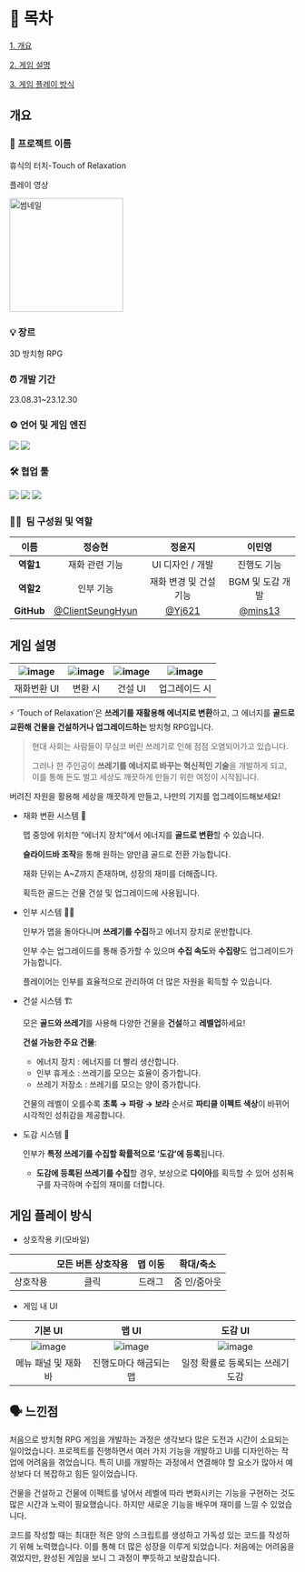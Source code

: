 # 📄 목차
[1. 개요](#개요)

[2. 게임 설명](#게임-설명)

[3. 게임 플레이 방식](#게임-플레이-방식)

## 개요


### 📌 프로젝트 이름

휴식의 터치-Touch of Relaxation

플레이 영상

<a href="https://youtu.be/YP4jrPnTRBs">
    <img src="https://github.com/user-attachments/assets/7f94ac33-200c-42fc-8833-d950ca7222c1" alt="썸네일" width="200">
</a>

### 💡 장르

3D 방치형 RPG

### ⏰ 개발 기간

23.08.31~23.12.30

### ⚙️ **언어 및 게임 엔진**

<img src="https://img.shields.io/badge/Unity-100000?style=for-the-badge&logo=unity&logoColor=white">
<img src="https://img.shields.io/badge/C%23-239120?style=for-the-badge&logo=c-sharp&logoColor=white">


### 🛠️ **협업 툴**

<img src="https://img.shields.io/badge/Notion-000000?style=for-the-badge&logo=notion&logoColor=white">

<img src="https://img.shields.io/badge/Discord-7289DA?style=for-the-badge&logo=discord&logoColor=white">

<img src="https://img.shields.io/badge/GitHub-100000?style=for-the-badge&logo=github&logoColor=white">



### 👩‍💻  **팀 구성원 및 역할**

| **이름** | 정승현 | 정윤지 | 이민영 |
| :---: | :---: | :---: | :---: |
| **역할1** | 재화 관련 기능 | UI 디자인 / 개발 | 진행도 기능 |
| **역할2** | 인부 기능 | 재화 변경 및 건설 기능 | BGM 및 도감 개발 |
| **GitHub** | [@ClientSeungHyun](https://github.com/ClientSeungHyun) | [@Yj621](https://github.com/Yj621) |[@mins13](https://github.com/mins13) |

## 게임 설명


| ![image](https://github.com/user-attachments/assets/0adc638d-d8ce-445b-a857-e014bfb62881)| ![image](https://github.com/user-attachments/assets/8562765e-4254-4971-91ee-22402325c2aa) | ![image](https://github.com/user-attachments/assets/524ab013-5d51-4266-a14f-b5aac7f19604) | ![image](https://github.com/user-attachments/assets/68695a78-e00e-40ef-a434-4d002dd2beec)
| :---: | :---: | :---: | :---: |
| 재화변환 UI | 변환 시 | 건설 UI | 업그레이드 시 |


⚡ ‘Touch of Relaxation’은 **쓰레기를 재활용해 에너지로 변환**하고, 그 에너지를 **골드로 교환해 건물을 건설하거나 업그레이드하는** 방치형 RPG입니다.

> 현대 사회는 사람들이 무심코 버린 쓰레기로 인해 점점 오염되어가고 있습니다.
> 
> 
> 그러나 한 주인공이 **쓰레기를 에너지로 바꾸는 혁신적인 기술**을 개발하게 되고, 이를 통해 돈도 벌고 세상도 깨끗하게 만들기 위한 여정이 시작됩니다.
> 

버려진 자원을 활용해 세상을 깨끗하게 만들고, 나만의 기지를 업그레이드해보세요!

- 재화 변환 시스템 💸
    
    맵 중앙에 위치한 “에너지 장치”에서 에너지를 **골드로 변환**할 수 있습니다.
    
    **슬라이드바 조작**을 통해 원하는 양만큼 골드로 전환 가능합니다.
    
    재화 단위는 A~Z까지 존재하며, 성장의 재미를 더해줍니다.
    
    획득한 골드는 건물 건설 및 업그레이드에 사용됩니다.
    
- 인부 시스템  👷‍♂️
    
    인부가 맵을 돌아다니며 **쓰레기를 수집**하고 에너지 장치로 운반합니다.
    
    인부 수는 업그레이드를 통해 증가할 수 있으며 **수집 속도**와 **수집량**도 업그레이드가 가능합니다.
    
    플레이어는 인부를 효율적으로 관리하여 더 많은 자원을 획득할 수 있습니다.
    
- 건설 시스템 🏗️
    
    모은 **골드와 쓰레기**를 사용해 다양한 건물을 **건설**하고 **레벨업**하세요!
    
    **건설 가능한 주요 건물**:
    
    - 에너지 장치 : 에너지를 더 빨리 생산합니다.
    - 인부 휴게소 : 쓰레기를 모으는 효율이 증가합니다.
    - 쓰레기 저장소 : 쓰레기를 모으는 양이 증가합니다.
    
    건물의 레벨이 오를수록 **초록 → 파랑 → 보라** 순서로 **파티클 이펙트 색상**이 바뀌어 시각적인 성취감을 제공합니다.
    
- 도감 시스템 📔
    
    인부가 **특정 쓰레기를 수집할 확률적으로 ‘도감’에 등록**됩니다.
    
    - **도감에 등록된 쓰레기를 수집**할 경우, 보상으로 **다이아**를 획득할 수 있어 성취욕구를 자극하며 수집의 재미를 더합니다.

## 게임 플레이 방식

- 상호작용 키(모바일)

|  | 모든 버튼 상호작용 | 맵 이동 | 확대/축소 |
| :---: | :---: | :---: | :---: |
| 상호작용 | 클릭 | 드래그 | 줌 인/줌아웃 |

- 게임 내 UI

| 기본 UI | 맵 UI | 도감 UI | 
| :---: | :---: | :---: | 
| ![image](https://github.com/user-attachments/assets/74630d17-9da0-4e0c-8f95-7ae576850b02)| ![image](https://github.com/user-attachments/assets/ca3b6f81-44ee-4c76-bfaf-be26ba90ccae)| ![image](https://github.com/user-attachments/assets/135541dd-ba20-42fc-8af1-be557f9f8038) |
| 메뉴 패널 및 재화 바 | 진행도마다 해금되는 맵 | 일정 확률로 등록되는 쓰레기 도감 | 

## 🗣️ 느낀점

처음으로 방치형 RPG 게임을 개발하는 과정은 생각보다 많은 도전과 시간이 소요되는 일이었습니다. 프로젝트를 진행하면서 여러 가지 기능을 개발하고 UI를 디자인하는 작업에 어려움을 겪었습니다. 특히 UI를 개발하는 과정에서 연결해야 할 요소가 많아서 예상보다 더 복잡하고 힘든 일이었습니다.

건물을 건설하고 건물에 이펙트를 넣어서 레벨에 따라 변화시키는 기능을 구현하는 것도 많은 시간과 노력이 필요했습니다. 하지만 새로운 기능을 배우며 재미를 느낄 수 있었습니다.

코드를 작성할 때는 최대한 적은 양의 스크립트를 생성하고 가독성 있는 코드를 작성하기 위해 노력했습니다. 이를 통해 더 많은 성장을 이루게 되었습니다. 처음에는 어려움을 겪었지만, 완성된 게임을 보니 그 과정이 뿌듯하고 보람찼습니다.
